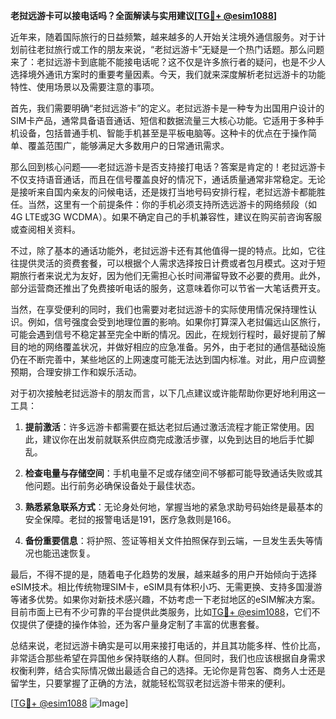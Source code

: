 **老挝远游卡可以接电话吗？全面解读与实用建议[[TG💪+ @esim1088](https://t.me/s/esim1088)]**

近年来，随着国际旅行的日益频繁，越来越多的人开始关注境外通信服务。对于计划前往老挝旅行或工作的朋友来说，“老挝远游卡”无疑是一个热门话题。那么问题来了：老挝远游卡到底能不能接电话呢？这不仅是许多旅行者的疑问，也是不少人选择境外通讯方案时的重要考量因素。今天，我们就来深度解析老挝远游卡的功能特性、使用场景以及需要注意的事项。

首先，我们需要明确“老挝远游卡”的定义。老挝远游卡是一种专为出国用户设计的SIM卡产品，通常具备语音通话、短信和数据流量三大核心功能。它适用于多种手机设备，包括普通手机、智能手机甚至是平板电脑等。这种卡的优点在于操作简单、覆盖范围广，能够满足大多数用户的日常通讯需求。

那么回到核心问题——老挝远游卡是否支持接打电话？答案是肯定的！老挝远游卡不仅支持语音通话，而且在信号覆盖良好的情况下，通话质量通常非常稳定。无论是接听来自国内亲友的问候电话，还是拨打当地号码安排行程，老挝远游卡都能胜任。当然，这里有一个前提条件：你的手机必须支持所选远游卡的网络频段（如4G LTE或3G WCDMA）。如果不确定自己的手机兼容性，建议在购买前咨询客服或查阅相关资料。

不过，除了基本的通话功能外，老挝远游卡还有其他值得一提的特点。比如，它往往提供灵活的资费套餐，可以根据个人需求选择按日计费或者包月模式。这对于短期旅行者来说尤为友好，因为他们无需担心长时间滞留导致不必要的费用。此外，部分运营商还推出了免费接听电话的服务，这意味着你可以节省一大笔话费开支。

当然，在享受便利的同时，我们也需要对老挝远游卡的实际使用情况保持理性认识。例如，信号强度会受到地理位置的影响。如果你打算深入老挝偏远山区旅行，可能会遇到信号不稳定甚至完全中断的情况。因此，在规划行程时，最好提前了解目的地的网络覆盖状况，并做好相应的应急准备。另外，由于老挝的通信基础设施仍在不断完善中，某些地区的上网速度可能无法达到国内标准。对此，用户应调整预期，合理安排工作和娱乐活动。

对于初次接触老挝远游卡的朋友而言，以下几点建议或许能帮助你更好地利用这一工具：

1. **提前激活**：许多远游卡都需要在抵达老挝后通过激活流程才能正常使用。因此，建议你在出发前就联系供应商完成激活步骤，以免到达目的地后手忙脚乱。
   
2. **检查电量与存储空间**：手机电量不足或存储空间不够都可能导致通话失败或其他问题。出行前务必确保设备处于最佳状态。

3. **熟悉紧急联系方式**：无论身处何地，掌握当地的紧急求助号码始终是最基本的安全保障。老挝的报警电话是191，医疗急救则是166。

4. **备份重要信息**：将护照、签证等相关文件拍照保存到云端，一旦发生丢失等情况也能迅速恢复。

最后，不得不提的是，随着电子化趋势的发展，越来越多的用户开始倾向于选择eSIM技术。相比传统物理SIM卡，eSIM具有体积小巧、无需更换、支持多国漫游等诸多优势。如果你对新技术感兴趣，不妨考虑一下老挝地区的eSIM解决方案。目前市面上已有不少可靠的平台提供此类服务，比如[TG💪+ @esim1088](https://t.me/s/esim1088)，它们不仅提供了便捷的操作体验，还为客户量身定制了丰富的优惠套餐。

总结来说，老挝远游卡确实是可以用来接打电话的，并且其功能多样、性价比高，非常适合那些希望在异国他乡保持联络的人群。但同时，我们也应该根据自身需求权衡利弊，结合实际情况做出最适合自己的选择。无论你是背包客、商务人士还是留学生，只要掌握了正确的方法，就能轻松驾驭老挝远游卡带来的便利。

[[TG💪+ @esim1088](https://t.me/s/esim1088) ![Image](https://i.postimg.cc/4NQfJmqS/Snipaste-2025-05-13-00-14-12.png)]